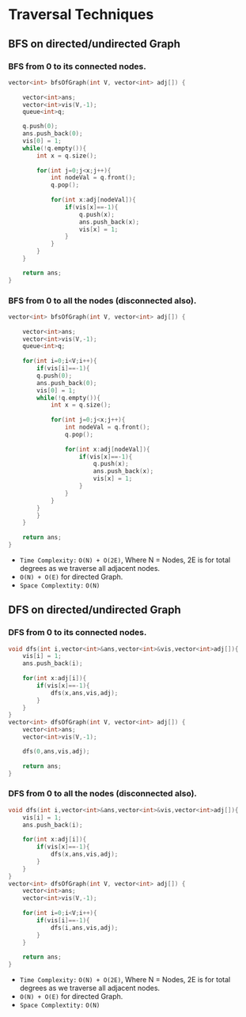 # Traversal Techniques

## BFS on directed/undirected Graph

### BFS from 0 to its connected nodes.

```c++
vector<int> bfsOfGraph(int V, vector<int> adj[]) {
        
    vector<int>ans;
    vector<int>vis(V,-1);
    queue<int>q;

    q.push(0);
    ans.push_back(0);
    vis[0] = 1;
    while(!q.empty()){
        int x = q.size();
        
        for(int j=0;j<x;j++){
            int nodeVal = q.front();
            q.pop();
            
            for(int x:adj[nodeVal]){
                if(vis[x]==-1){
                    q.push(x);
                    ans.push_back(x);
                    vis[x] = 1;
                }
            }
        }
    }

    return ans;
}
```

### BFS from 0 to all the nodes (disconnected also).

```c++
vector<int> bfsOfGraph(int V, vector<int> adj[]) {
        
    vector<int>ans;
    vector<int>vis(V,-1);
    queue<int>q;
    
    for(int i=0;i<V;i++){
        if(vis[i]==-1){
        q.push(0);
        ans.push_back(0);
        vis[0] = 1;
        while(!q.empty()){
            int x = q.size();
            
            for(int j=0;j<x;j++){
                int nodeVal = q.front();
                q.pop();
                
                for(int x:adj[nodeVal]){
                    if(vis[x]==-1){
                        q.push(x);
                        ans.push_back(x);
                        vis[x] = 1;
                    }
                }
            }
        }
        }
    }
    
    return ans;
}
```

- `Time Complexity:` `O(N) + O(2E)`, Where N = Nodes, 2E is for total degrees as we traverse all adjacent nodes.
- `O(N) + O(E)` for directed Graph.
- `Space Complextity:` `O(N)`

## DFS on directed/undirected Graph

### DFS from 0 to its connected nodes.

```c++
void dfs(int i,vector<int>&ans,vector<int>&vis,vector<int>adj[]){
    vis[i] = 1;
    ans.push_back(i);
    
    for(int x:adj[i]){
        if(vis[x]==-1){
            dfs(x,ans,vis,adj);
        }
    }
}
vector<int> dfsOfGraph(int V, vector<int> adj[]) {
    vector<int>ans;
    vector<int>vis(V,-1);

    dfs(0,ans,vis,adj);
        
    return ans;
}
```

### DFS from 0 to all the nodes (disconnected also).

```c++
void dfs(int i,vector<int>&ans,vector<int>&vis,vector<int>adj[]){
    vis[i] = 1;
    ans.push_back(i);
    
    for(int x:adj[i]){
        if(vis[x]==-1){
            dfs(x,ans,vis,adj);
        }
    }
}
vector<int> dfsOfGraph(int V, vector<int> adj[]) {
    vector<int>ans;
    vector<int>vis(V,-1);
    
    for(int i=0;i<V;i++){
        if(vis[i]==-1){
            dfs(i,ans,vis,adj);
        }
    }
    
    return ans;
}
```

- `Time Complexity:` `O(N) + O(2E)`, Where N = Nodes, 2E is for total degrees as we traverse all adjacent nodes.
- `O(N) + O(E)` for directed Graph.
- `Space Complextity:` `O(N)`